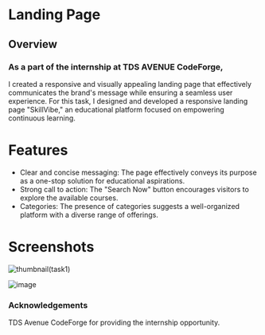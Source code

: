 # Landing Page
## Overview
### As a part of the internship at TDS AVENUE CodeForge, 
I created a responsive and visually appealing landing page that effectively communicates the brand's message while ensuring a seamless user experience. For this task, I designed and developed a responsive landing page "SkillVibe," an educational platform focused on empowering continuous learning.

# Features
* Clear and concise messaging: The page effectively conveys its purpose as a one-stop solution for educational aspirations.
* Strong call to action: The "Search Now" button encourages visitors to explore the available courses.
* Categories: The presence of categories suggests a well-organized platform with a diverse range of offerings.

# Screenshots

![thumbnail(task1)](https://github.com/user-attachments/assets/a4a73a0a-4048-436a-a679-1af823473172)

![image](https://github.com/user-attachments/assets/3eead24f-59dc-4338-987c-d0a7fb5d88f3)


### Acknowledgements
TDS Avenue CodeForge for providing the internship opportunity.
